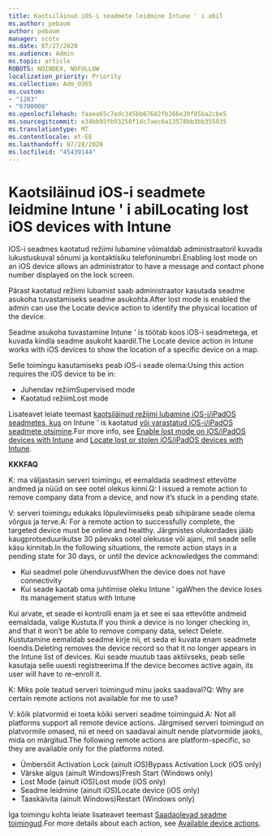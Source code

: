 ```yaml
---
title: Kaotsiläinud iOS-i seadmete leidmine Intune ' i abil
ms.author: pebaum
author: pebaum
manager: scotv
ms.date: 07/27/2020
ms.audience: Admin
ms.topic: article
ROBOTS: NOINDEX, NOFOLLOW
localization_priority: Priority
ms.collection: Adm_O365
ms.custom:
- "1283"
- "6700008"
ms.openlocfilehash: faaea65c7edc345bb676d2fb266e20f85ba2cbe5
ms.sourcegitcommit: e34bb95fb93250f1dc7aec6a13578bb3bb355935
ms.translationtype: MT
ms.contentlocale: et-EE
ms.lasthandoff: 07/28/2020
ms.locfileid: "45439144"
---
```

# <a name="locating-lost-ios-devices-with-intune"></a><span data-ttu-id="7ce06-102">Kaotsiläinud iOS-i seadmete leidmine Intune ' i abil</span><span class="sxs-lookup"><span data-stu-id="7ce06-102">Locating lost iOS devices with Intune</span></span>

<span data-ttu-id="7ce06-103">IOS-i seadmes kaotatud režiimi lubamine võimaldab administraatoril kuvada lukustuskuval sõnumi ja kontaktisiku telefoninumbri.</span><span class="sxs-lookup"><span data-stu-id="7ce06-103">Enabling lost mode on an iOS device allows an administrator to have a message and contact phone number displayed on the lock screen.</span></span>

<span data-ttu-id="7ce06-104">Pärast kaotatud režiimi lubamist saab administraator kasutada seadme asukoha tuvastamiseks seadme asukohta.</span><span class="sxs-lookup"><span data-stu-id="7ce06-104">After lost mode is enabled the admin can use the Locate device action to identify the physical location of the device.</span></span>

<span data-ttu-id="7ce06-105">Seadme asukoha tuvastamine Intune ' is töötab koos iOS-i seadmetega, et kuvada kindla seadme asukoht kaardil.</span><span class="sxs-lookup"><span data-stu-id="7ce06-105">The Locate device action in Intune works with iOS devices to show the location of a specific device on a map.</span></span>

<span data-ttu-id="7ce06-106">Selle toimingu kasutamiseks peab iOS-i seade olema:</span><span class="sxs-lookup"><span data-stu-id="7ce06-106">Using this action requires the iOS device to be in:</span></span>

- <span data-ttu-id="7ce06-107">Juhendav režiim</span><span class="sxs-lookup"><span data-stu-id="7ce06-107">Supervised mode</span></span>
- <span data-ttu-id="7ce06-108">Kaotatud režiim</span><span class="sxs-lookup"><span data-stu-id="7ce06-108">Lost mode</span></span>

<span data-ttu-id="7ce06-109">Lisateavet leiate teemast [kaotsiläinud režiimi lubamine iOS-i/iPadOS seadmetes, kus](https://docs.microsoft.com/intune/device-lost-mode) on Intune ' is kaotatud [või varastatud iOS-i/iPadOS seadmete otsimine](https://docs.microsoft.com/intune/device-locate).</span><span class="sxs-lookup"><span data-stu-id="7ce06-109">For more info, see [Enable lost mode on iOS/iPadOS devices with Intune](https://docs.microsoft.com/intune/device-lost-mode) and [Locate lost or stolen iOS/iPadOS devices with Intune](https://docs.microsoft.com/intune/device-locate).</span></span>

<span data-ttu-id="7ce06-110">**KKK**</span><span class="sxs-lookup"><span data-stu-id="7ce06-110">**FAQ**</span></span>

<span data-ttu-id="7ce06-111">K: ma väljastasin serveri toimingu, et eemaldada seadmest ettevõtte andmed ja nüüd on see ootel olekus kinni.</span><span class="sxs-lookup"><span data-stu-id="7ce06-111">Q: I issued a remote action to remove company data from a device, and now it’s stuck in a pending state.</span></span>

<span data-ttu-id="7ce06-112">V: serveri toimingu edukaks lõpuleviimiseks peab sihipärane seade olema võrgus ja terve.</span><span class="sxs-lookup"><span data-stu-id="7ce06-112">A: For a remote action to successfully complete, the targeted device must be online and healthy.</span></span> <span data-ttu-id="7ce06-113">Järgmistes olukordades jääb kaugprotseduurikutse 30 päevaks ootel olekusse või ajani, mil seade selle käsu kinnitab.</span><span class="sxs-lookup"><span data-stu-id="7ce06-113">In the following situations, the remote action stays in a pending state for 30 days, or until the device acknowledges the command:</span></span>

- <span data-ttu-id="7ce06-114">Kui seadmel pole ühenduvust</span><span class="sxs-lookup"><span data-stu-id="7ce06-114">When the device does not have connectivity</span></span>
- <span data-ttu-id="7ce06-115">Kui seade kaotab oma juhtimise oleku Intune ' iga</span><span class="sxs-lookup"><span data-stu-id="7ce06-115">When the device loses its management status with Intune</span></span>

<span data-ttu-id="7ce06-116">Kui arvate, et seade ei kontrolli enam ja et see ei saa ettevõtte andmeid eemaldada, valige Kustuta.</span><span class="sxs-lookup"><span data-stu-id="7ce06-116">If you think a device is no longer checking in, and that it won’t be able to remove company data, select Delete.</span></span> <span data-ttu-id="7ce06-117">Kustutamine eemaldab seadme kirje nii, et seda ei kuvata enam seadmete loendis.</span><span class="sxs-lookup"><span data-stu-id="7ce06-117">Deleting removes the device record so that it no longer appears in the Intune list of devices.</span></span> <span data-ttu-id="7ce06-118">Kui seade muutub taas aktiivseks, peab selle kasutaja selle uuesti registreerima.</span><span class="sxs-lookup"><span data-stu-id="7ce06-118">If the device becomes active again, its user will have to re-enroll it.</span></span>

<span data-ttu-id="7ce06-119">K: Miks pole teatud serveri toimingud minu jaoks saadaval?</span><span class="sxs-lookup"><span data-stu-id="7ce06-119">Q: Why are certain remote actions not available for me to use?</span></span>

<span data-ttu-id="7ce06-120">V: kõik platvormid ei toeta kõiki serveri seadme toiminguid.</span><span class="sxs-lookup"><span data-stu-id="7ce06-120">A: Not all platforms support all remote device actions.</span></span> <span data-ttu-id="7ce06-121">Järgmised serveri toimingud on platvormile omased, nii et need on saadaval ainult nende platvormide jaoks, mida on märgitud.</span><span class="sxs-lookup"><span data-stu-id="7ce06-121">The following remote actions are platform-specific, so they are available only for the platforms noted.</span></span>

- <span data-ttu-id="7ce06-122">Ümbersõit Activation Lock (ainult iOS)</span><span class="sxs-lookup"><span data-stu-id="7ce06-122">Bypass Activation Lock (iOS only)</span></span>
- <span data-ttu-id="7ce06-123">Värske algus (ainult Windows)</span><span class="sxs-lookup"><span data-stu-id="7ce06-123">Fresh Start (Windows only)</span></span>
- <span data-ttu-id="7ce06-124">Lost Mode (ainult iOS)</span><span class="sxs-lookup"><span data-stu-id="7ce06-124">Lost mode (iOS only)</span></span>
- <span data-ttu-id="7ce06-125">Seadme leidmine (ainult iOS)</span><span class="sxs-lookup"><span data-stu-id="7ce06-125">Locate device (iOS only)</span></span>
- <span data-ttu-id="7ce06-126">Taaskäivita (ainult Windows)</span><span class="sxs-lookup"><span data-stu-id="7ce06-126">Restart (Windows only)</span></span>

<span data-ttu-id="7ce06-127">Iga toimingu kohta leiate lisateavet teemast [Saadaolevad seadme toimingud](https://docs.microsoft.com/intune/device-management#available-device-actions).</span><span class="sxs-lookup"><span data-stu-id="7ce06-127">For more details about each action, see [Available device actions](https://docs.microsoft.com/intune/device-management#available-device-actions).</span></span>